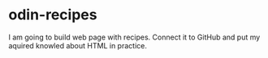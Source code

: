 # odin-recipes
I am going to build web page with recipes. Connect it to GitHub and put my aquired knowled about HTML in practice. 
